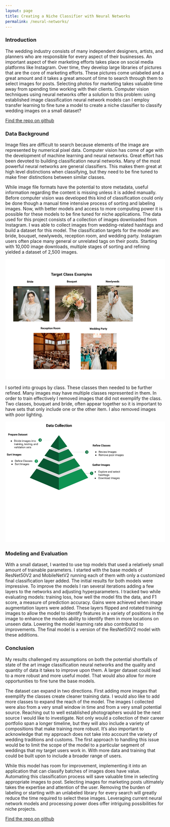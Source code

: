 ```yaml
---
layout: page
title: Creating a Niche Classifier with Neural Networks
permalink: /neural-networks/
---
```


### Introduction
The wedding industry consists of many independent designers, artists, and planners who are responsible for every aspect of their businesses. An important aspect of their marketing efforts takes place on social media platforms like Instagram. Over time, they develop large libraries of pictures that are the core of marketing efforts. These pictures come unlabeled and a great amount and it takes a great amount of time to search through them to select images for posts. Selecting photos for marketing takes valuable time away from spending time working with their clients. Computer vision techniques using neural networks offer a solution to this problem: using established image classification neural network models can I employ transfer learning to fine tune a model to create a niche classifier to classify wedding images on a small dataset?

[Find the repo on github](https://github.com/russ-kibat/neural-networks)

### Data Background
Image files are difficult to search because elements of the image are represented by numerical pixel data. Computer vision has come of age with the development of machine learning and neural networks. Great effort has been devoted to building classification neural networks. Many of the most powerful neural networks are general classifiers. This makes them great at high level distinctions when classifying, but they need to be fine tuned to make finer distinctions between similar classes. 

While image file formats have the potential to store metadata, useful information regarding the content is missing unless it is added manually. Before computer vision was developed this kind of classification could only be done though a manual time intensive process of sorting and labeling images. Now, with better models and access to more computing power it is possible for these models to be fine tuned for niche applications.
The data used for this project consists of a collection of images downloaded from Instagram. I was able to collect images from wedding-related hashtags and build a dataset for this model. The classification  targets for the model are: bride, bouquet, newlyweds, reception room, and wedding party. Instagram users often place many general or unrelated tags on their posts. Starting with 10,000 image downloads, multiple stages of sorting and refining yielded a dataset of 2,500 images. 

![Target-Class-Examples](/images/Example-Classes.png)

I sorted into groups by class. These classes then needed to be further refined. Many images may have multiple classes represented in them. In order to train effectively I removed images that did not exemplify the class. Two classes, bouquet and bride, often appear together so it is important to have sets that only include one or the other item. I also removed images with poor lighting.

![Data-Collection-Pyramid](/images/Data-Collection.png)

### Modeling and Evaluation
With a small dataset, I wanted to use top models that used a relatively small amount of trainable parameters. I started with the base models of ResNet50V2 and MobileNetV2 running each of them with only a customized final classification layer added. The initial results for both models were impressive. To improve the models I ran several iterations adding a few layers to the networks and adjusting hyperparameters. 
I tracked two while evaluating models: training loss, how well the model fits the data, and F1 score, a measure of prediction accuracy. Gains were achieved when image augmentation layers were added. These layers flipped and rotated training images to allow the model to identify features in a variety of positions in the image to enhance the models ability to identify them in more locations on unseen data. Lowering the model learning rate also contributed to improvements. The final model is a version of the ResNet50V2 model with these additions.

### Conclusion
My results challenged my assumptions on both the potential shortfalls of state of the art image classification neural networks and the quality and quantity of data it takes to improve upon them. A larger dataset could lead to a more robust and more useful model. That would also allow for more opportunities to fine tune the base models.

The dataset can expand in two directions. First adding more images that exemplify the classes create cleaner training data. I would also like to add more classes to expand the reach of the model. The images I collected were also from a very small window in time and from a very small potential source. Reaching out to well established photographers would be the next source I would like to investigate. Not only would a collection of their career portfolio span a longer timeline, but they will also include a variety of compositions that make training more robust. It’s also important to acknowledge that my approach does not take into account the variety of wedding traditions and customs. The first approach to handling this issue would be to limit the scope of the model to a particular segment of weddings that my target users work in. With more data and training that could be built upon to include a broader range of users. 

While this model has room for improvement, implementing it into an application that can classify batches of images does have value. Automating this classification process will save valuable time in selecting appropriate images to post. Selecting images for marketing posts ultimately takes the expertise and attention of the user. Removing the burden of labeling or starting with an unlabeled library for every search will greatly reduce the time required to select these images. Leveraging current neural network models and processing power does offer intriguing possibilities for niche projects.   

[Find the repo on github](https://github.com/russ-kibat/neural-networks)